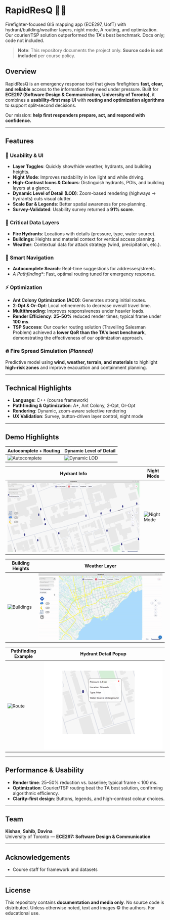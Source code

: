# RapidResQ 🚒🔥
Firefighter-focused GIS mapping app (ECE297, UofT) with hydrant/building/weather layers, night mode, A routing, and optimization. Our courier/TSP solution outperformed the TA's best benchmark. Docs only; code not included.

> **Note**: This repository documents the project only. **Source code is not included** per course policy.

## Overview
RapidResQ is an emergency response tool that gives firefighters **fast, clear, and reliable** access to the information they need under pressure. Built for **ECE297 (Software Design & Communication, University of Toronto)**, it combines a **usability-first map UI** with **routing and optimization algorithms** to support split‑second decisions.

Our mission: **help first responders prepare, act, and respond with confidence.**

---

## Features
### 🔑 Usability & UI
- **Layer Toggles**: Quickly show/hide weather, hydrants, and building heights.
- **Night Mode**: Improves readability in low light and while driving.
- **High-Contrast Icons & Colours**: Distinguish hydrants, POIs, and building layers at a glance.
- **Dynamic Level of Detail (LOD)**: Zoom-based rendering (highways → hydrants) cuts visual clutter.
- **Scale Bar & Legends**: Better spatial awareness for pre‑planning.
- **Survey-Validated**: Usability survey returned a **91% score**.

### 🚰 Critical Data Layers
- **Fire Hydrants**: Locations with details (pressure, type, water source).
- **Buildings**: Heights and material context for vertical access planning.
- **Weather**: Contextual data for attack strategy (wind, precipitation, etc.).

### 🧭 Smart Navigation
- **Autocomplete Search**: Real-time suggestions for addresses/streets.
- **A* Pathfinding**: Fast, optimal routing tuned for emergency response.

### ⚡ Optimization
- **Ant Colony Optimization (ACO)**: Generates strong initial routes.
- **2‑Opt & Or‑Opt**: Local refinements to decrease overall travel time.
- **Multithreading**: Improves responsiveness under heavier loads.
- **Render Efficiency**: **25–50%** reduced render times; typical frame under **100 ms**.
- **TSP Success**: Our courier routing solution (Travelling Salesman Problem) achieved a **lower QoR than the TA's best benchmark**, demonstrating the effectiveness of our optimization approach.

### 🔥 Fire Spread Simulation *(Planned)*
Predictive model using **wind, weather, terrain, and materials** to highlight **high‑risk zones** and improve evacuation and containment planning.

---

## Technical Highlights
- **Language**: C++ (course framework)
- **Pathfinding & Optimization**: A*, Ant Colony, 2‑Opt, Or‑Opt
- **Rendering**: Dynamic, zoom-aware selective rendering
- **UX Validation**: Survey, button-driven layer control, night mode

---

## Demo Highlights  

| Autocomplete + Routing | Dynamic Level of Detail |
| ---------------------- | ----------------------- |
| ![Autocomplete](media/autocomplete-search.gif) | ![Dynamic LOD](media/dynamic-level-detail.gif) |

| Hydrant Info | Night Mode |
| ------------ | ---------- |
| ![Hydrant](media/hydrant_info_1.png) | ![Night Mode](media/nightmode.gif) |

| Building Heights | Weather Layer |
| ---------------- | ------------- |
| ![Buildings](media/buildings.gif) | ![Weather](media/weather.gif) |

| Pathfinding Example | Hydrant Detail Popup |
| ------------------- | -------------------- |
| ![Route](media/route_finding.gif) | ![Hydrant 2](media/hydrant_info_2.png) |

---

## Performance & Usability
- **Render time**: 25–50% reduction vs. baseline; typical frame < 100 ms.
- **Optimization**: Courier/TSP routing beat the TA best solution, confirming algorithmic efficiency.
- **Clarity-first design**: Buttons, legends, and high-contrast colour choices.

---

## Team
**Kishan**, **Sahib**, **Davina**  
University of Toronto — **ECE297: Software Design & Communication**

---

## Acknowledgements
- Course staff for framework and datasets

---

## License
This repository contains **documentation and media only**. No source code is distributed.
Unless otherwise noted, text and images © the authors. For educational use.
